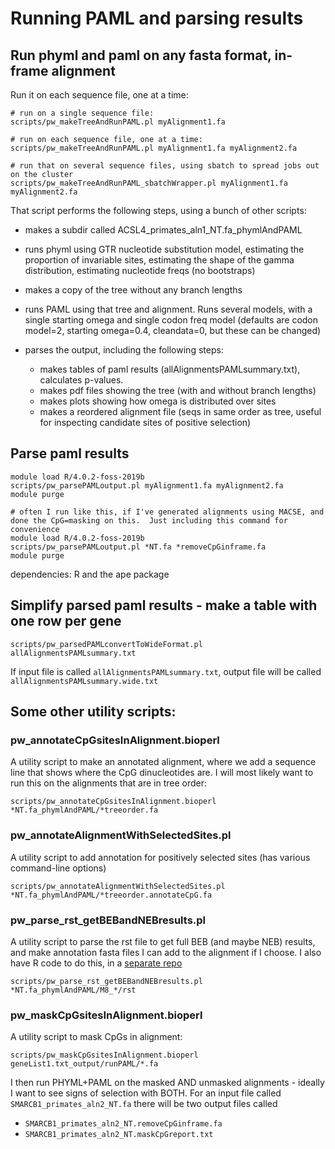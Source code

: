 # Running PAML and parsing results

## Run phyml and paml on any fasta format, in-frame alignment

Run it on each sequence file, one at a time:
```
# run on a single sequence file:
scripts/pw_makeTreeAndRunPAML.pl myAlignment1.fa

# run on each sequence file, one at a time:
scripts/pw_makeTreeAndRunPAML.pl myAlignment1.fa myAlignment2.fa

# run that on several sequence files, using sbatch to spread jobs out on the cluster
scripts/pw_makeTreeAndRunPAML_sbatchWrapper.pl myAlignment1.fa myAlignment2.fa
```

That script performs the following steps, using a bunch of other scripts: 

- makes a subdir called ACSL4_primates_aln1_NT.fa_phymlAndPAML  

- runs phyml using GTR nucleotide substitution model, estimating the proportion of invariable sites, estimating the shape of the gamma distribution, estimating nucleotide freqs (no bootstraps)  

- makes a copy of the tree without any branch lengths  

- runs PAML using that tree and alignment. Runs several models, with a single starting omega and single codon freq model (defaults are codon model=2, starting omega=0.4, cleandata=0, but these can be changed)

- parses the output, including the following steps:
  - makes tables of paml results (allAlignmentsPAMLsummary.txt), calculates p-values.  
  - makes pdf files showing the tree (with and without branch lengths)  
  - makes plots showing how omega is distributed over sites  
  - makes a reordered alignment file (seqs in same order as tree, useful for inspecting candidate sites of positive selection)  

## Parse paml results

```
module load R/4.0.2-foss-2019b
scripts/pw_parsePAMLoutput.pl myAlignment1.fa myAlignment2.fa
module purge

# often I run like this, if I've generated alignments using MACSE, and done the CpG=masking on this.  Just including this command for convenience
module load R/4.0.2-foss-2019b
scripts/pw_parsePAMLoutput.pl *NT.fa *removeCpGinframe.fa
module purge
```

dependencies: R and the ape package  



## Simplify parsed paml results - make a table with one row per gene  

```
scripts/pw_parsedPAMLconvertToWideFormat.pl allAlignmentsPAMLsummary.txt
```
If input file is called `allAlignmentsPAMLsummary.txt`, output file will be called `allAlignmentsPAMLsummary.wide.txt  `


## Some other utility scripts: 

### pw_annotateCpGsitesInAlignment.bioperl
A utility script to make an annotated alignment, where we add a sequence line that shows where the CpG dinucleotides are. I will most likely want to run this on the alignments that are in tree order:  
```
scripts/pw_annotateCpGsitesInAlignment.bioperl *NT.fa_phymlAndPAML/*treeorder.fa
```

### pw_annotateAlignmentWithSelectedSites.pl 
A utility script to add annotation for positively selected sites (has various command-line options)
```
scripts/pw_annotateAlignmentWithSelectedSites.pl *NT.fa_phymlAndPAML/*treeorder.annotateCpG.fa
```

### pw_parse_rst_getBEBandNEBresults.pl
A utility script to parse the rst file to get full BEB (and maybe NEB) results, and make annotation fasta files I can add to the alignment if I choose.  I also have R code to do this, in a [separate repo](https://github.com/jayoung/pamlApps)
```
scripts/pw_parse_rst_getBEBandNEBresults.pl *NT.fa_phymlAndPAML/M8_*/rst
```

### pw_maskCpGsitesInAlignment.bioperl
A utility script to mask CpGs in alignment:
```
scripts/pw_maskCpGsitesInAlignment.bioperl geneList1.txt_output/runPAML/*.fa  
```
I then run PHYML+PAML on the masked AND unmasked alignments - ideally I want to see signs of selection with BOTH.  For an input file called `SMARCB1_primates_aln2_NT.fa`  there will be two output files called  
- `SMARCB1_primates_aln2_NT.removeCpGinframe.fa`  
- `SMARCB1_primates_aln2_NT.maskCpGreport.txt`  


